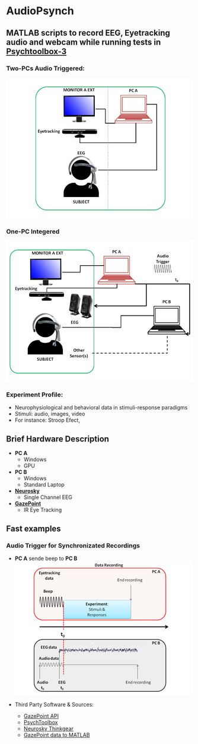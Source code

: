# AudioPsynch

## MATLAB scripts to record EEG, Eyetracking audio and webcam while running tests in [Psychtoolbox-3](http://psychtoolbox.org/)

### Two-PCs Audio Triggered:
![Setup](/Figures/SetupA.png)

### One-PC Integered
![Setup](/Figures/SetupB.png)

### Experiment Profile:
* Neurophysiological and behavioral data in stimuli-response paradigms
* Stimuli: audio, images, video
* For instance: Stroop Efect, 

## Brief Hardware Description
* **PC A**
  - Windows
  - GPU
* **PC B**
  - Windows  
  - Standard Laptop
* **[Neurosky](http://neurosky.com/)**
  - Single Channel EEG
* **[GazePoint](https://www.gazept.com/)**
  - IR Eye Tracking
    
## Fast examples


### Audio Trigger for Synchronizated Recordings
* **PC A** sende beep to **PC B**
![Experiment Profile](/Figures/AudioTrigger.png)

* Third Party Software & Sources:
  - [GazePoint API](http://www.gazept.com/dl/Gazepoint_API_v2.0.pdf)
  - [PsychToolbox](http://psychtoolbox.org/)
  - [Neurosky Thinkgear](https://store.neurosky.com/products/thinkgear-connector)
  - [GazePoint data to MATLAB](https://github.com/RingoHHuang/gazepoint-matlab-toolbox)
  
